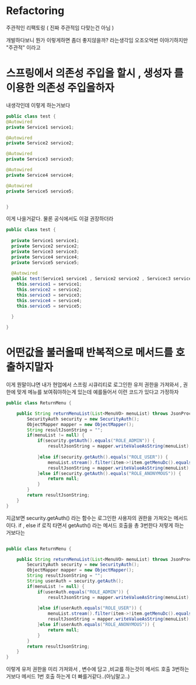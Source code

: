 # Refactoring
주관적인 리팩토링 ( 진짜 주관적임 다맞는건 아님 )

개발하다보니 뭔가 이렇게하면 좀더 좋지않을까? 라는생각임 오조오억번 이야기하지만 "주관적" 이라고 

# 스프링에서 의존성 주입을 할시 , 생성자 를 이용한 의존성 주입을하자

내생각인데 이렇게 하는거보다 
```java
public class test {
@Autowired
private Service1 service1;

@Autowired
private Service2 service2;

@Autowired
private Service3 service3;

@Autowired
private Service4 service4;

@Autowired
private Service5 service5;


}


```
이게 나을거같다. 물론 공식에서도 이걸 권장하더라 
```java
public class test {
  
  private Service1 service1;
  private Service2 service2;
  private Service3 service3;
  private Service4 service4;
  private Service5 service5;
  
  @Autowired
  public test(Service1 service1 , Service2 service2 , Servicec3 service3 , Service4 service4 , Service5 service5){
    this.service1 = service1;
    this.service2 = service2;
    this.service3 = service3;
    this.service4 = service4;
    this.service5 = service5;
    
  }

}


```


# 어떤값을 불러올때 반복적으로 메서드를 호출하지말자
이게 뭔말이냐면 
내가 현업에서 스프링 시큐리티로 로그인한 유저 권한을 가져와서 , 권한에 맞게 메뉴를 보여줘야하는게 있는데 예를들어서 이런 코드가 있다고 가정하자

```java
public class ReturnMenu {

	public String returnMenuList(List<MenuVO> menuList) throws JsonProcessingException {
		SecurityAuth security = new SecurityAuth();
		ObjectMapper mapper = new ObjectMapper();
		String resultJsonString = "";
		if(menuList != null) {				
			if(security.getAuth().equals("ROLE_ADMIN")) {
				resultJsonString = mapper.writeValueAsString(menuList);
				
			}else if(security.getAuth().equals("ROLE_USER")) {
				menuList.stream().filter(item->!item.getMenuDc().equals("환경설정")).collect(Collectors.toList());
				resultJsonString = mapper.writeValueAsString(menuList);
			}else if(security.getAuth().equals("ROLE_ANONYMOUS")) {
				return null;
			}
		}
		return resultJsonString;
	}
}

```
지금보면 security.getAuth() 라는 함수는 로그인한 사용자의 권한을 가져오는 메서드이다. 
if , else if  로직 타면서 getAuth() 라는 메서드 호출을 총 3번한다 저렇게 하는 거보다는 

```java

public class ReturnMenu {

	public String returnMenuList(List<MenuVO> menuList) throws JsonProcessingException {
		SecurityAuth security = new SecurityAuth();
		ObjectMapper mapper = new ObjectMapper();
		String resultJsonString = "";
		String userAuth = security.getAuth();
		if(menuList != null) {				
			if(userAuth.equals("ROLE_ADMIN")) {
				resultJsonString = mapper.writeValueAsString(menuList);
				
			}else if(userAuth.equals("ROLE_USER")) {
				menuList.stream().filter(item->!item.getMenuDc().equals("환경설정")).collect(Collectors.toList());
				resultJsonString = mapper.writeValueAsString(menuList);
			}else if(userAuth.equals("ROLE_ANONYMOUS")) {
				return null;
			}
		}
		return resultJsonString;
	}
}


```

이렇게 유저 권한을 미리 가져와서 , 변수에 담고 ,비교를 하는것이 메서드 호출 3번하는거보다 메서드 1번 호출 하는게 더 빠를거같다..(아님말고..)
